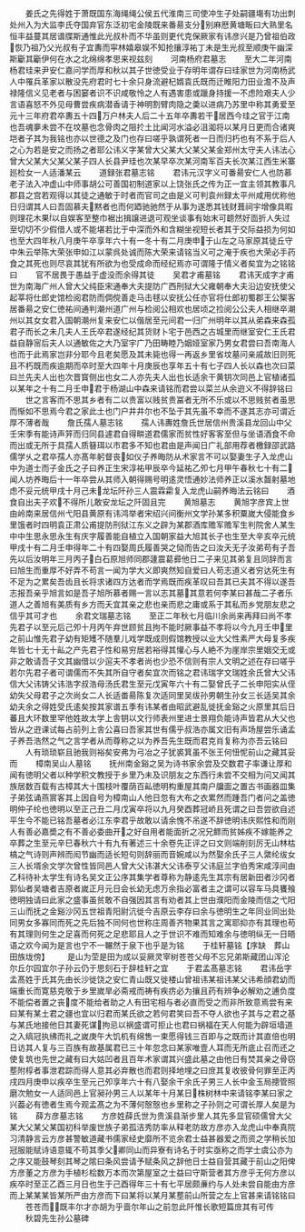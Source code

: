 <!-- { "loadSidebar": true } -->
　　姜氏之先得姓于萧既国东海绳绳公侯五代淮南三司使冲生子处嗣疆塲有功出刺处州入为大监李氏夺国弃官东泛初宅金陵既来番昜支分别麻厯黄塘畈曰大熟里名恒丰益蔓其居谱牒斯通惟此光叔朴而不华虽则更代克保厥家有讳彦兴是乃曾祖伯政恢乃祖乃父光叔有子宜夀而寜林嬉皋娱不知抢攘淳祐丁未是生光叔至顺庚午幽深斯斸其斸伊何在水之北绵绵孝思来视兹刻
　　河南杨府君墓志
　　至大二年河南杨君珪来尹安仁嘉问学而厚和秋以其子世徳受业于存明年谓存曰珪家世为河南杨武人中罹兵革家以散没先府君时七十余只身流避杞婿袁氏既而迁睢阳力田业澹不及声禄隆信义见老者与困窭者识不识咸敬怜之人有遇害患或躐身持援一不虑险艰夫人少言语喜怒不外见母曹尝疾病潜香请于神明割臂肉隐之羮以进病乃苏里中称其勇爱至元十三年府君卒夀五十四万户林夫人后二十五年卒夀若干居西今珪之官于江南也吾魂夣未尝不在坟墓也念骨肉之阻扵土比闻河水溢必沮洳将以某月日更而合诸爽垲者子其为我铭也亦以世德之及门也存曰嗟乎孰谓死者一日而归朽也有不系于后人之心为若是安之而扬之者耶公讳义字某曾大父某大父某父某金郑州太守夫人讳法心曾大父某大父某父某子四人长县尹珪也次某早卒次某河南军百夫长次某江西生米寨廵检女一人适潘某云
　　道録张君墓志铭
　　君讳元汉字义可番昜安仁人也防慕老子法入冲虚山中师事胡公可善国初制道家以上饶张氏之传为正一宜主领其教事凡郡县之宫若观得以其徒之通敏于时者而官司之由是义可判袁州録太平州咸用优称他日归谓其人曰吾固慕夫黙者也而何廼驰驰然于从事为遂悉其钱财葺祠宇增像具暇则理花木果以自娱客至整巾裾出揖譲进退可观坐谈事有始末可聼然好靣折人失过至切切不少假借人或不能堪若比于中深而外和含糊坐视短长者其于交际益损为何如也至大四年秋八月庚午卒享年六十有一冬十有二月庚申于山左之马家原其徒丘守中朱云举陈大荣张申如江以蒙呉处诚而陈大荣来请铭当义可之淹于疾也大荣必手药食之其死也则尽哀其犹有所欲为也受成命而经纪焉亦可谓隆于情义者矣宜为之铭铭曰
　　官不居畏于愚益于虚没而余得其徒
　　吴君才甫墓铭
　　君讳天成字才甫世为南海广州人曾大父纯臣宋通奉大夫提防广西刑狱大父雍朝奉大夫沿边安抚使父起莘将仕郎史馆检阅君防而倜傥善走马击毬以安抚公任亦官将仕郎初蜀郡王公榘客居番昜之安仁徳祐间通判潮州道广州与检阅公相欢也居顷之捡阅公公夫人相继卒潮州以其女女君入国朝潮州复来安仁以偕居至元间君一归广州明年以其从弟森来森孤君子而长之未几夫人王氏卒君遂经纪其货财卜宅于邑西之古城里而继室安仁王氏君益自静宻后夫人以通敏佐之大乃室宇广乃田畴睦乃姻娅室家乃男女君尝曰吾南海人也而于此焉家岂非分耶今且老矣愿及其未毙也得一再返乡里省坟墓问亲戚故旧则死且不朽既而疾逾期而卒时至大四年十月庚辰也享年五十有七子四人长以森也次曰菜曰兰先夫人出也次晋寳侧出也女二人亦先夫人出也长适余干黄钥次同邑上官植诸孤以某年之十有二月壬申君于杨湖山中森来请铭而君尝以菜兰从余逰义不得辞铭曰
　　世之言客而不思其乡者有二以贵富以贱贫贵冨者无所不乐或以不思贱贫者虽思而惭如不思焉今君之家此土也门户井井尔也不坠于其先虽不幸而不遂其志亦可谓近厚不薄者哉
　　詹氏孺人墓志铭
　　孺人讳夀姓詹氏世居信州贵溪县龙回山中父壬宋季有能诗声笄而归同县遽君自得畊道君儒家而贫性好客客至但与坐语酒食不命而出或无所于具孺人质簮珥以市君多不知也君由是声闻日广礼部用荐者檄録邵武路儒学乆之君卒孺人亦髙年躬督丧如仪子养晦防从术家言不可以娶妻生子入龙虎山中为道士而子金氏之子曰养正生宋淳祐甲辰卒今延祐乙夘七月甲午春秋七十有二闻人坊养晦后十一年卒尝从其师入朝得赐号明逺灵悟通妙法师养正以溪水齧射墓地虑不妥元统甲戌十月己未龙坛阡孙三人震霖霦复入龙虎山嗣养晦法云铭曰
　　酒食自出夫子欢不得所儿敢安龙坛之阡固且完
　　黄旭墓志
　　黄旭字彦宾上世由岭南来居信州弋阳县黄原有讳鸿举者宋绍兴间衡州文学孙某多积粟嵗大侵能食乡里饿者时四明袁正肃公甫提防刑狱江东义之辟为某郡酒库赡军赡军生判院舍人某生中中生思永思永生有庆字履善能自植立入国朝家益大旭其长子也生至大辛亥卒元统甲戌十有二月壬申得年二十有四娶周氏履善哭之恸而告之曰汝夭无子汝弟苟有子吾先以后汝明年三月丙子白石原旭师同郡蘧震葛彛他日二子来见其弟复且同辞而言曰旭生而重厚不好弄不苟言一闻为学大义即爽然知自爱曰人苟志道义者穷达死生有不足为之累矣吾齿且长将求诸四方达者而学焉既而疾革叹曰吾其已夫其不得以遂吾志报吾亲乎旭言如是吾子旭所慕者赐一言以志其墓其意若何李某曰甚哉二子者乐道人之善旭有美质有乡方而夭宜其亲之悲也亲而悲之庸或系于其私而乡党朋友悲之信乎其可才也
　　余君文瑞墓志铭
　　至正二年秋七月临川余尚来再拜曰尚不孝先君子以至元后己夘十月丙午弃世顾贫且拘不能时厥事益不孝将以今九月壬申里之前山惟先君子幼有矩矱不随羣儿戏学既成则假馆教授以业大父性素严大母复多疾年皆七十无十畆之产先君子性和易穷居若裕得其懽心与人絶不为崖岸宗里姻交无或非之敢请吾子文其幽借以少逭夫不孝者尚也少恐不信则有宗人文明之述在存曰嗟乎若尔先君子者可谓儒而不失其所自守者矣宜次而铭之君讳瑞字文瑞姓余氏曾大父讳信大父讳铸父讳浩字叔浩母汤氏君生至元戊寅年六十有二娶曾氏子二长申阳实从侄幼失父母君子之次尚女二人长适畨昜陈复次适同里吴绂孙男朝生孙女三长适吴其余幼夫余之得姓受氏逺矣按其家谱五季有讳某者由昭武避乱徙抚金谿之火原里其后日蕃且大环数里罕他姓故太学上舎钥以文行师表州里进士景翔负能诗声皆君从大父也皆从之逰课试每占前列上舎公喜曰吾家其世有儒乎叔浩亦属文旧有声场屋尝乐诵孟子养吾浩然之气之言学者从而尊称之以为养吾先生既而君克肖复称为亦吾云铭曰
　　人有琐琐崭且驰我则裕矣安弗为弓冶之子犹裘箕虽不张王何忸怩前山之藏其妥而
　　樟南吴山人墓铭
　　抚州南金谿之吴为诗书家余尝及交数君子率谦让厚和闻有徳明父者以种学积文教授于乡里乃未及识朋友之东西行未尝不交相为问又闻其族居数百载有古樟其大十围枝叶覆荫百畆徳明构重屋其南户牖面之置古书画器皿集子弟弦诵燕賔客其上因自号为樟南山人他日忽有大布之衣累然而踵吾门者问之盖徳明仲子纶也徳明以至正己丑二月戊寅卒将以九月癸酉葬冠峤且死谓之曰吾尝欲自述平生今不能已铭吾墓者必江东李君乎故敢以请余愧不吊遂不辞徳明讳庆熙性和而刚人有善必嘉奬之有不善必委曲开之好自用者能面折之况兄鳏而贫姊疾不嫁能养之卒葬之生至元辛巳春秋六十有九有著述三十余卷先正评之曰文则端削刻厉无山林枯槁之气诗则声辨而闳节幽而适长短句则辞丽而音婉咸以为然娶余氏子三人綮纶绂女三人长壻余文学次曾性皆同邑人曾大父讳湛大父讳泰亨父讳庭兰字伯秀宋咸淳间由乙科待补太学生有诗名吴文正公序其集学者尊称为静逺先生其宗有居新田者沙冈者郭仙者吴塘者吉原者嵗正月元日会长幼无虑万余指必富者主之谓可以容车马具饔飱徳明独请曰此家之盛事虽贫敢不自强因其言有劝者其上世由濮阳而金陵而信之弋阳三山而抚之金谿沙冈五世祖青阳尉沆徙今吉原云李存曰余与徳明生之年同业同出处同男女多寡同而死之先后独不同何也世称庄周善齐物果其言之寓耶抑亦有其理也苟有其理则何生之足喜而何死之足悲耶且人之于世识不难而知难余与徳明纵无一日晤语之欢今闻为是言也宁不一冁然于泉下也乎是为铭
　　于桂轩墓铭【序缺　葬山田族垅傍】
　　是山为茔是田为成以妥厥灵宰树苍苍父母不忘兄弟斯藏团山浑沦尔丘尔园宜尔子孙云仍于思刻石于辞桂轩之宜
　　于君孟髙墓志铭
　　君讳岳字孟髙姓于氏其先由长沙徙饶之安仁青山既又徙楼山曾祖讳某祖讳某父讳希顔君幼而端重长而寛慈克敬于乡里嵗旱必斋戒而祷有疾疠必为攘且药有辨争必解劝之逋负度不能偿者置之丧度不能给者助之人有田宅相与者必直而受之而非所致意焉尝有来曰某有某土君之疆也宜以归君而某氏欲之若何君笑曰吾不夺人欲也子其与之君之基与某氏地接他日其妻死谋拘忌以祸盛谓可拒止也君曰祸福在天人何能为辟垣墙道之入缟冠执绋而礼之嵗庚午大饥机有绵售一束愿得钱三百即与之既而计其直倍也明日访其人复与三百族有故基属君已三十年忽念曰某家唯壹人耳而无所底止召而还之使复筑也先世之藏有曰大姑凹者且百年术家谓其兴盛此墓之由他日有焚其亲之骨窃塟附椁者事泄君踪而得人意其必弃散也而君则择地埋之曰庻其复收彼骨何罪至正丙戌四月庚申以疾卒生至元己夘享年六十有八娶余干余氏子男三人长中金玉局摠管照磨次勉女一人适同邑上官昶孙男三人以某年十月某日株树林中来请铭李某曰家之兴葢必有徳者生焉今观孟髙之为不薄何慤慤也乡里称之子孙则之可谓长厚人矣是为铭
　　薛方彦墓志铭
　　方彦姓薛氏世为贵溪县渐步里人其先多显官硕儒曾大父某大父某父某国初科举废世族子弟孤洁秀防率从释老防故方彦亦入龙虎山中奉真院习清静言云方彦甚警敏道藏书儒家经史靡所不览余君士益甚器爱之而资之学稍长加冠服能赋诗语意辄不苟其季父卿同山而异寮有诗名于时实亟称之而学士虞公亦为之序又能鼓琴刻其琴之隂曰条风尝请予赋条风之辞他日士益自营其藏于前山之阳俾方彦董之方彦为手植杉桧数万本而次第屋室之士益曰守斯营者其方彦乎无何方彦以疾卒时至正乙酉三月日也生于己酉得年三十有七平居颇亷约与人处未尝自能由方彦而上某某某皆某所严由方彦而下曰某将以某月某塟前山所营之左上官甚来请铭铭曰
　　苍苍而既丰尔才亦胡为乎啬尔年山之前忽此阡惟长歌短篇庻其有可传
　　秋碧先生孙公墓碑
